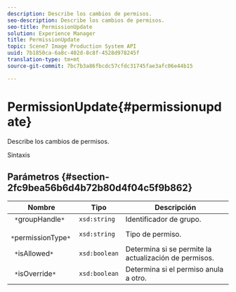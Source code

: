 ```yaml
---
description: Describe los cambios de permisos.
seo-description: Describe los cambios de permisos.
seo-title: PermissionUpdate
solution: Experience Manager
title: PermissionUpdate
topic: Scene7 Image Production System API
uuid: 7b1850ca-6a8c-402d-8c8f-4528d978245f
translation-type: tm+mt
source-git-commit: 7bc7b3a86fbcdc57cfdc31745fae3afc06e44b15

---
```



# PermissionUpdate{#permissionupdate}

Describe los cambios de permisos.

Sintaxis

## Parámetros {#section-2fc9bea56b6d4b72b80d4f04c5f9b862}

| Nombre | Tipo | Descripción |
|---|---|---|
| ` *`groupHandle`*` | `xsd:string` | Identificador de grupo. |
| ` *`permissionType`*` | `xsd:string` | Tipo de permiso. |
| ` *`isAllowed`*` | `xsd:boolean` | Determina si se permite la actualización de permisos. |
| ` *`isOverride`*` | `xsd:boolean` | Determina si el permiso anula a otro. |

